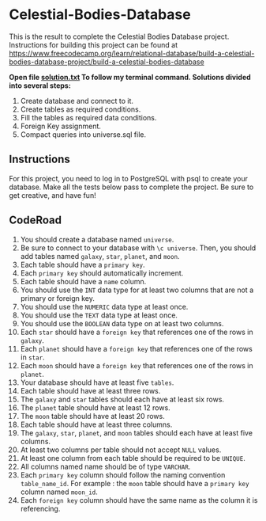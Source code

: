 # Celestial-Bodies-Database
This is the result to complete the Celestial Bodies Database project. Instructions for building this project can be found at https://www.freecodecamp.org/learn/relational-database/build-a-celestial-bodies-database-project/build-a-celestial-bodies-database

**Open file [solution.txt](https://github.com/AgneBalc/Celestial-Bodies-Database/blob/master/solution.txt) To follow my terminal command. Solutions divided into several steps:**
1. Create database and connect to it.
2. Create tables as required conditions.
3. Fill the tables as required data conditions.
4. Foreign Key assignment.
5. Compact queries into universe.sql file.

## Instructions
For this project, you need to log in to PostgreSQL with psql to create your database. Make all the tests below pass to complete the project. Be sure to get creative, and have fun!

## CodeRoad
1. You should create a database named ```universe```.
2. Be sure to connect to your database with ```\c universe```. Then, you should add tables named ```galaxy```, ```star```, ```planet```, and ```moon```.
3. Each table should have a ```primary key```.
4. Each ```primary key``` should automatically increment.
5. Each table should have a ```name``` column.
6. You should use the ```INT``` data type for at least two columns that are not a primary or foreign key.
7. You should use the ```NUMERIC``` data type at least once.
8. You should use the ```TEXT``` data type at least once.
9. You should use the ```BOOLEAN``` data type on at least two columns.
10. Each ```star``` should have a ```foreign key``` that references one of the rows in ```galaxy```.
11. Each ```planet``` should have a ```foreign key``` that references one of the rows in ```star```.
12. Each ```moon``` should have a ```foreign key``` that references one of the rows in ```planet```.
13. Your database should have at least five ```tables```.
14. Each table should have at least three rows.
15. The ```galaxy``` and ```star``` tables should each have at least six rows.
16. The ```planet``` table should have at least 12 rows.
17. The ```moon``` table should have at least 20 rows.
18. Each table should have at least three columns.
19. The ```galaxy```, ```star```, ```planet```, and ```moon``` tables should each have at least five columns.
20. At least two columns per table should not accept ```NULL``` values.
21. At least one column from each table should be required to be ```UNIQUE```.
22. All columns named name should be of type ```VARCHAR```.
23. Each ```primary key``` column should follow the naming convention ```table_name_id```. For example : the ```moon``` table should have a ```primary key``` column named ```moon_id```.
24. Each ```foreign key``` column should have the same name as the column it is referencing.
